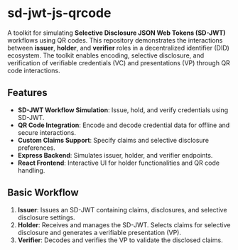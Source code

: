 # sd-jwt-js-qrcode

A toolkit for simulating **Selective Disclosure JSON Web Tokens (SD-JWT)** workflows using QR codes. This repository demonstrates the interactions between **issuer**, **holder**, and **verifier** roles in a decentralized identifier (DID) ecosystem. The toolkit enables encoding, selective disclosure, and verification of verifiable credentials (VC) and presentations (VP) through QR code interactions.

## Features

- **SD-JWT Workflow Simulation**: Issue, hold, and verify credentials using SD-JWT.
- **QR Code Integration**: Encode and decode credential data for offline and secure interactions.
- **Custom Claims Support**: Specify claims and selective disclosure preferences.
- **Express Backend**: Simulates issuer, holder, and verifier endpoints.
- **React Frontend**: Interactive UI for holder functionalities and QR code handling.

## Basic Workflow

1. **Issuer**: Issues an SD-JWT containing claims, disclosures, and selective disclosure settings.
2. **Holder**: Receives and manages the SD-JWT. Selects claims for selective disclosure and generates a verifiable presentation (VP).
3. **Verifier**: Decodes and verifies the VP to validate the disclosed claims.
